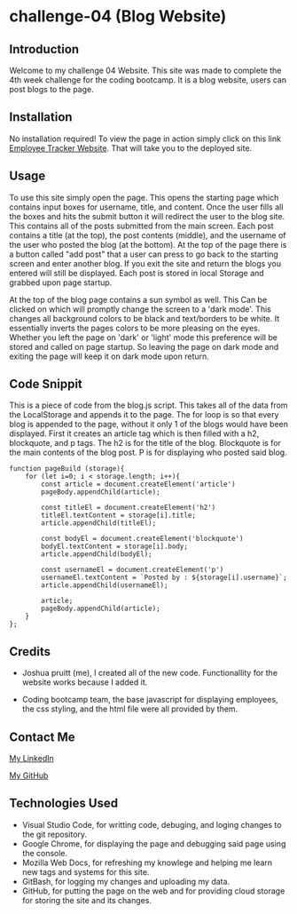# challenge-04 (Blog Website)

## Introduction
Welcome to my challenge 04 Website. This site was made to complete the 4th week challenge for the coding bootcamp. It is a blog website, users can post blogs to the page.

## Installation
No installation required! To view the page in action simply click on this link <a href="https://joshuapruitt.github.io/Challenge-04/">Employee Tracker Website</a>. That will take you to the deployed site. 

## Usage
To use this site simply open the page. This opens the starting page which contains input boxes for username, title, and content. Once the user fills all the boxes and hits the submit button it will redirect the user to the blog site. This contains all of the posts submitted from the main screen. Each post contains a title (at the top), the post contents (middle), and the username of the user who posted the blog (at the bottom). At the top of the page there is a button called "add post" that a user can press to go back to the starting screen and enter another blog. If you exit the site and return the blogs you entered will still be displayed. Each post is stored in local Storage and grabbed upon page startup.

At the top of the blog page contains a sun symbol as well. This Can be clicked on which will promptly change the screen to a 'dark mode'. This changes all background colors to be black and text/borders to be white. It essentially inverts the pages colors to be more pleasing on the eyes. Whether you left the page on 'dark' or 'light' mode this preference will be stored and called on page startup. So leaving the page on dark mode and exiting the page will keep it on dark mode upon return. 

## Code Snippit
This is a piece of code from the blog.js script. This takes all of the data from the LocalStorage and appends it to the page. The for loop is so that every blog is appended to the page, without it only 1 of the blogs would have been displayed. First it creates an article tag which is then filled with a h2, blockquote, and p tags. The h2 is for the title of the blog. Blockquote is for the main contents of the blog post. P is for displaying who posted said blog. 

````
function pageBuild (storage){
    for (let i=0; i < storage.length; i++){
        const article = document.createElement('article')
        pageBody.appendChild(article);

        const titleEl = document.createElement('h2')
        titleEl.textContent = storage[i].title;
        article.appendChild(titleEl);

        const bodyEl = document.createElement('blockquote')
        bodyEl.textContent = storage[i].body;
        article.appendChild(bodyEl);

        const usernameEl = document.createElement('p')
        usernameEl.textContent = `Posted by : ${storage[i].username}`;
        article.appendChild(usernameEl);

        article;
        pageBody.appendChild(article);
    }
};
````

## Credits

- Joshua pruitt (me), I created all of the new code. Functionallity for the website works because I added it. 

- Coding bootcamp team, the base javascript for displaying employees, the css styling, and the html file were all provided by them.

## Contact Me 

<a href="https://www.linkedin.com/in/joshua-pruitt-1a494a311/">My LinkedIn</a>
       
<a href="https://github.com/JoshuaPruitt">My GitHub</a>
    

## Technologies Used 

- Visual Studio Code, for writting code, debuging, and loging changes to the git repository.
- Google Chrome, for displaying the page and debugging said page using the console. 
- Mozilla Web Docs, for refreshing my knowlege and helping me learn new tags and systems for this site. 
- GitBash, for logging my changes and uploading my data.
- GitHub, for putting the page on the web and for providing cloud storage for storing the site and its changes.


